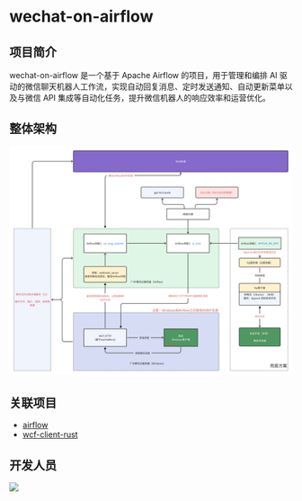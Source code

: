 # wechat-on-airflow

## 项目简介

wechat-on-airflow 是一个基于 Apache Airflow 的项目，用于管理和编排 AI 驱动的微信聊天机器人工作流，实现自动回复消息、定时发送通知、自动更新菜单以及与微信 API 集成等自动化任务，提升微信机器人的响应效率和运营优化。

## 整体架构

![整体架构](./docs/images/wechat-on-airflow.png)

## 关联项目

- [airflow](https://github.com/apache/airflow)
- [wcf-client-rust](https://github.com/lich0821/wcf-client-rust)

## 开发人员

<a href="https://github.com/claude89757/wechat-on-airflow/graphs/contributors">![](https://contrib.rocks/image?repo=claude89757/wechat-on-airflow)</a>
